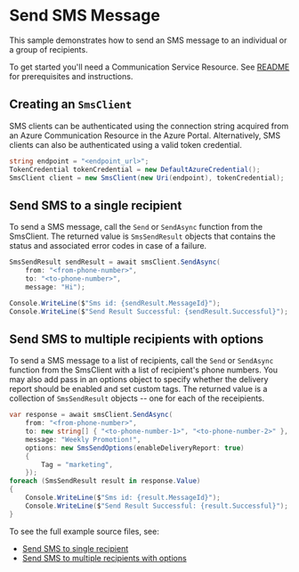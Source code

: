 # Send SMS Message

This sample demonstrates how to send an SMS message to an individual or a group of recipients.

To get started you'll need a Communication Service Resource.  See [README][README] for prerequisites and instructions.

## Creating an `SmsClient`

SMS clients can be authenticated using the connection string acquired from an Azure Communication Resource in the Azure Portal. Alternatively, SMS clients can also be authenticated using a valid token credential.

```C# Snippet:CreateSmsClientWithToken
string endpoint = "<endpoint_url>";
TokenCredential tokenCredential = new DefaultAzureCredential();
SmsClient client = new SmsClient(new Uri(endpoint), tokenCredential);
```

## Send SMS to a single recipient

To send a SMS message, call the `Send` or `SendAsync` function from the SmsClient. The returned value is `SmsSendResult` objects that contains the status and associated error codes in case of a failure.

```C# Snippet:Azure_Communication_Sms_Tests_SendAsync
SmsSendResult sendResult = await smsClient.SendAsync(
    from: "<from-phone-number>",
    to: "<to-phone-number>",
    message: "Hi");

Console.WriteLine($"Sms id: {sendResult.MessageId}");
Console.WriteLine($"Send Result Successful: {sendResult.Successful}");
```

## Send SMS to multiple recipients with options

To send a SMS message to a list of recipients, call the `Send` or `SendAsync` function from the SmsClient with a list of recipient's phone numbers. You may also add pass in an options object to specify whether the delivery report should be enabled and set custom tags. The returned value is a collection of `SmsSendResult` objects -- one for each of the receipients.

```C# Snippet:Azure_Communication_SmsClient_Send_GroupSmsWithOptionsAsync
var response = await smsClient.SendAsync(
    from: "<from-phone-number>",
    to: new string[] { "<to-phone-number-1>", "<to-phone-number-2>" },
    message: "Weekly Promotion!",
    options: new SmsSendOptions(enableDeliveryReport: true)
    {
        Tag = "marketing",
    });
foreach (SmsSendResult result in response.Value)
{
    Console.WriteLine($"Sms id: {result.MessageId}");
    Console.WriteLine($"Send Result Successful: {result.Successful}");
}
```

To see the full example source files, see:

* [Send SMS to single recipient](https://github.com/Azure/azure-sdk-for-net/blob/master/sdk/communication/Azure.Communication.Sms/tests/samples/Sample1_SmsClient.cs)
* [Send SMS to multiple recipients with options](https://github.com/Azure/azure-sdk-for-net/blob/master/sdk/communication/Azure.Communication.Sms/tests/samples/Sample1_SmsClient.cs)

[README]: https://github.com/Azure/azure-sdk-for-net/blob/master/sdk/communication/Azure.Communication.Sms/README.md#getting-started
